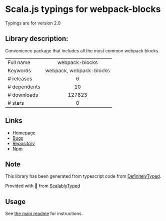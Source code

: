 
# Scala.js typings for webpack-blocks

Typings are for version 2.0

## Library description:
Convenience package that includes all the most common webpack blocks.

|                    |                 |
| ------------------ | :-------------: |
| Full name          | webpack-blocks |
| Keywords           | webpack, webpack-blocks |
| # releases         | 6 |
| # dependents       | 10 |
| # downloads        | 127823 |
| # stars            | 0 |

## Links
- [Homepage](https://github.com/andywer/webpack-blocks#readme)
- [Bugs](https://github.com/andywer/webpack-blocks/issues)
- [Repository](https://github.com/andywer/webpack-blocks)
- [Npm](https://www.npmjs.com/package/webpack-blocks)
    


## Note
This library has been generated from typescript code from [DefinitelyTyped](https://definitelytyped.org).

Provided with :purple_heart: from [ScalablyTyped](https://github.com/oyvindberg/ScalablyTyped)

## Usage
See [the main readme](../../readme.md) for instructions.


